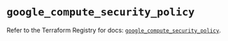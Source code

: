 # `google_compute_security_policy`

Refer to the Terraform Registry for docs: [`google_compute_security_policy`](https://registry.terraform.io/providers/hashicorp/google/5.12.0/docs/resources/compute_security_policy).
